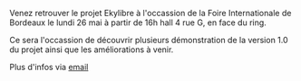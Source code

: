 Venez retrouver le projet Ekylibre à l'occassion de la Foire Internationale de Bordeaux le lundi 26 mai à partir de 16h hall 4 rue G, en face du ring.

Ce sera l'occassion de découvrir plusieurs démonstration de la version 1.0 du projet ainsi que les améliorations à venir.

Plus d'infos via [email](mailto:contact@ekylibre.org)